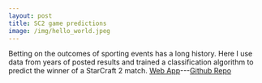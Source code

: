 ```yaml
---
layout: post
title: SC2 game predictions
image: /img/hello_world.jpeg
---
```

Betting on the outcomes of sporting events has a long history. Here I use data from years of posted results and trained a classification algorithm to predict the winner of a StarCraft 2 match. [Web App](https://sc2predict.herokuapp.com/)---[Github Repo](https://github.com/mjh09/aligulac_project)
